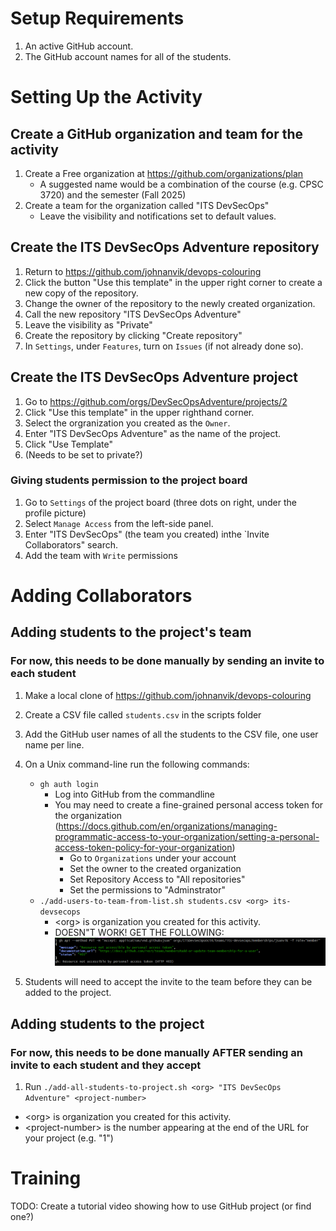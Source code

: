 # Setup Requirements
1. An active GitHub account.
2. The GitHub account names for all of the students.

# Setting Up the Activity
## Create a GitHub organization and team for the activity
1. Create a Free organization at https://github.com/organizations/plan
   - A suggested name would be a combination of the course (e.g. CPSC 3720) and the semester (Fall 2025)
2. Create a team for the organization called "ITS DevSecOps"
    - Leave the visibility and notifications set to default values.

## Create the ITS DevSecOps Adventure repository
1. Return to https://github.com/johnanvik/devops-colouring
1. Click the button "Use this template" in the upper right corner to create a new copy of the repository.
1. Change the owner of the repository to the newly created organization.   
1. Call the new repository "ITS DevSecOps Adventure"
1. Leave the visibility as "Private"
1. Create the repository by clicking "Create repository"
2. In `Settings`, under `Features`, turn on `Issues` (if not already done so).

## Create the ITS DevSecOps Adventure project
1. Go to https://github.com/orgs/DevSecOpsAdventure/projects/2
1. Click "Use this template" in the upper righthand corner.
1. Select the orgranization you created as the `Owner`.
1. Enter "ITS DevSecOps Adventure" as the name of the project.
1. Click "Use Template"
1. (Needs to be set to private?)
### Giving students permission to the project board
1. Go to `Settings` of the project board (three dots on right, under the profile picture)
1. Select `Manage Access` from the left-side panel.
1. Enter "ITS DevSecOps" (the team you created) inthe `Invite Collaborators" search.
1. Add the team with `Write` permissions

# Adding Collaborators
## Adding students to the project's team

### For now, this needs to be done manually by sending an invite to each student

1. Make a local clone of https://github.com/johnanvik/devops-colouring 
1. Create a CSV file called `students.csv` in the scripts folder
1. Add the GitHub user names of all the students to the CSV file, one user name per line.
1. On a Unix command-line run the following commands:
   - `gh auth login`
        - Log into GitHub from the commandline
        - You may need to create a fine-grained personal access token for the organization (https://docs.github.com/en/organizations/managing-programmatic-access-to-your-organization/setting-a-personal-access-token-policy-for-your-organization)
           - Go to `Organizations` under your account  
           - Set the owner to the created organization
           - Set Repository Access to "All repositories"
           - Set the permissions to "Adminstrator"
    - `./add-users-to-team-from-list.sh students.csv <org> its-devsecops`
        - \<org> is organization you created for this activity.
        - DOESN"T WORK! GET THE FOLLOWING: ![alt text](image.png)

    
1. Students will need to accept the invite to the team before they can be added to the project.

## Adding students to the project
### For now, this needs to be done manually AFTER sending an invite to each student and they accept



1. Run `./add-all-students-to-project.sh <org> "ITS DevSecOps Adventure" <project-number>`
 - \<org> is organization you created for this activity.
 - \<project-number> is the number appearing at the end of the URL for your project (e.g. "1")

# Training
TODO: Create a tutorial video showing how to use GitHub project (or find one?)
